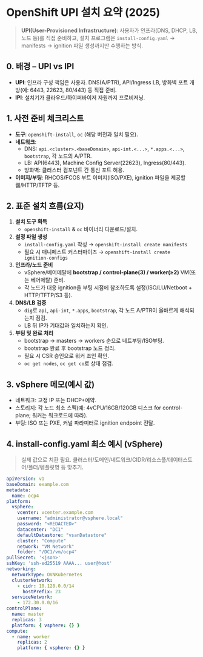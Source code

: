 # OpenShift UPI 설치 요약 (2025)

> **UPI(User-Provisioned Infrastructure)**: 사용자가 인프라(DNS, DHCP, LB, 노드 등)를 직접 준비하고, 설치 프로그램은 `install-config.yaml` → manifests → ignition 파일 생성까지만 수행하는 방식.

## 0. 배경 – UPI vs IPI
- **UPI**: 인프라 구성 책임은 사용자. DNS(A/PTR), API/Ingress LB, 방화벽 포트 개방(예: 6443, 22623, 80/443) 등 직접 준비.  
- **IPI**: 설치기가 클라우드/하이퍼바이저 자원까지 프로비저닝.

## 1. 사전 준비 체크리스트
- **도구**: `openshift-install`, `oc` (해당 버전과 일치 필요).  
- **네트워크**:
  - DNS: `api.<cluster>.<baseDomain>`, `api-int.<...>`, `*.apps.<...>`, `bootstrap`, 각 노드의 A/PTR.
  - LB: API(6443), Machine Config Server(22623), Ingress(80/443).
  - 방화벽: 클러스터 컴포넌트 간 통신 포트 허용.
- **이미지/부팅**: RHCOS/FCOS 부트 이미지(ISO/PXE), ignition 파일을 제공할 웹/HTTP/TFTP 등.

## 2. 표준 설치 흐름(요지)
1) **설치 도구 획득**  
   - `openshift-install` & `oc` 바이너리 다운로드/설치.
2) **설정 파일 생성**  
   - `install-config.yaml` 작성 → `openshift-install create manifests`  
   - 필요 시 매니페스트 커스터마이즈 → `openshift-install create ignition-configs`
3) **인프라/노드 준비**  
   - vSphere/베어메탈에 **bootstrap / control-plane(3) / worker(≥2)** VM(또는 베어메탈) 준비.  
   - 각 노드가 대응 ignition을 부팅 시점에 참조하도록 설정(ISO/LU/Netboot + HTTP/TFTP/S3 등).
4) **DNS/LB 검증**  
   - `dig`로 `api`, `api-int`, `*.apps`, `bootstrap`, 각 노드 A/PTR이 올바르게 해석되는지 점검.  
   - LB 뒤 IP가 기대값과 일치하는지 확인.
5) **부팅 및 완료 처리**  
   - bootstrap → masters → workers 순으로 네트부팅/ISO부팅.  
   - bootstrap 완료 후 bootstrap 노드 정리.  
   - 필요 시 CSR 승인으로 워커 조인 확인.  
   - `oc get nodes`, `oc get co`로 상태 점검.

## 3. vSphere 메모(예시 값)
- 네트워크: 고정 IP 또는 DHCP+예약.  
- 스토리지: 각 노드 최소 스펙(예: 4vCPU/16GB/120GB 디스크 for control-plane; 워커는 워크로드에 따라).  
- 부팅: ISO 또는 PXE, 커널 파라미터로 ignition endpoint 전달.

## 4. install-config.yaml 최소 예시 (vSphere)
> 실제 값으로 치환 필요. 클러스터/도메인/네트워크/CIDR/리소스풀/데이터스토어/폴더/템플릿명 등 맞추기.
```yaml
apiVersion: v1
baseDomain: example.com
metadata:
  name: ocp4
platform:
  vsphere:
    vcenter: vcenter.example.com
    username: "administrator@vsphere.local"
    password: "<REDACTED>"
    datacenter: "DC1"
    defaultDatastore: "vsanDatastore"
    cluster: "Compute"
    network: "VM Network"
    folder: "/DC1/vm/ocp4"
pullSecret: '<json>'
sshKey: 'ssh-ed25519 AAAA... user@host'
networking:
  networkType: OVNKubernetes
  clusterNetwork:
    - cidr: 10.128.0.0/14
      hostPrefix: 23
  serviceNetwork:
    - 172.30.0.0/16
controlPlane:
  name: master
  replicas: 3
  platform: { vsphere: {} }
compute:
  - name: worker
    replicas: 2
    platform: { vsphere: {} }
